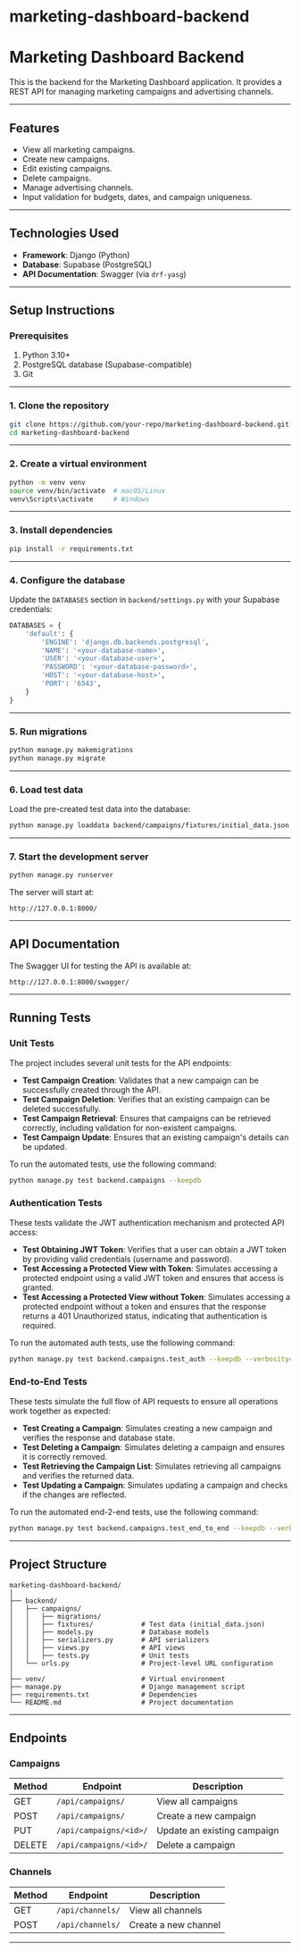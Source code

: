 # marketing-dashboard-backend

# Marketing Dashboard Backend

This is the backend for the Marketing Dashboard application. It provides a REST API for managing marketing campaigns and advertising channels.

---

## Features

- View all marketing campaigns.
- Create new campaigns.
- Edit existing campaigns.
- Delete campaigns.
- Manage advertising channels.
- Input validation for budgets, dates, and campaign uniqueness.

---

## Technologies Used

- **Framework**: Django (Python)
- **Database**: Supabase (PostgreSQL)
- **API Documentation**: Swagger (via `drf-yasg`)

---

## Setup Instructions

### Prerequisites

1. Python 3.10+
2. PostgreSQL database (Supabase-compatible)
3. Git

---

### 1. Clone the repository

```bash
git clone https://github.com/your-repo/marketing-dashboard-backend.git
cd marketing-dashboard-backend
```

---

### 2. Create a virtual environment

```bash
python -m venv venv
source venv/bin/activate  # macOS/Linux
venv\Scripts\activate     # Windows
```

---

### 3. Install dependencies

```bash
pip install -r requirements.txt
```

---

### 4. Configure the database

Update the `DATABASES` section in `backend/settings.py` with your Supabase credentials:

```python
DATABASES = {
    'default': {
        'ENGINE': 'django.db.backends.postgresql',
        'NAME': '<your-database-name>',
        'USER': '<your-database-user>',
        'PASSWORD': '<your-database-password>',
        'HOST': '<your-database-host>',
        'PORT': '6543',
    }
}
```

---

### 5. Run migrations

```bash
python manage.py makemigrations
python manage.py migrate
```

---

### 6. Load test data

Load the pre-created test data into the database:

```bash
python manage.py loaddata backend/campaigns/fixtures/initial_data.json
```

---

### 7. Start the development server

```bash
python manage.py runserver
```

The server will start at:

```
http://127.0.0.1:8000/
```

---

## API Documentation

The Swagger UI for testing the API is available at:

```
http://127.0.0.1:8000/swagger/
```

---

## Running Tests

### Unit Tests

The project includes several unit tests for the API endpoints:

- **Test Campaign Creation**: Validates that a new campaign can be successfully created through the API.
- **Test Campaign Deletion**: Verifies that an existing campaign can be deleted successfully.
- **Test Campaign Retrieval**: Ensures that campaigns can be retrieved correctly, including validation for non-existent campaigns.
- **Test Campaign Update**: Ensures that an existing campaign's details can be updated.

To run the automated tests, use the following command:

```bash
python manage.py test backend.campaigns --keepdb
```

### Authentication Tests

These tests validate the JWT authentication mechanism and protected API access:

- **Test Obtaining JWT Token**: Verifies that a user can obtain a JWT token by providing valid credentials (username and password).
- **Test Accessing a Protected View with Token**: Simulates accessing a protected endpoint using a valid JWT token and ensures that access is granted.
- **Test Accessing a Protected View without Token**: Simulates accessing a protected endpoint without a token and ensures that the response returns a 401 Unauthorized status, indicating that authentication is required.

To run the automated auth tests, use the following command:

```bash
python manage.py test backend.campaigns.test_auth --keepdb --verbosity=2
```

### End-to-End Tests

These tests simulate the full flow of API requests to ensure all operations work together as expected:

- **Test Creating a Campaign**: Simulates creating a new campaign and verifies the response and database state.
- **Test Deleting a Campaign**: Simulates deleting a campaign and ensures it is correctly removed.
- **Test Retrieving the Campaign List**: Simulates retrieving all campaigns and verifies the returned data.
- **Test Updating a Campaign**: Simulates updating a campaign and checks if the changes are reflected.

To run the automated end-2-end tests, use the following command:

```bash
python manage.py test backend.campaigns.test_end_to_end --keepdb --verbosity=2
```

---

## Project Structure

```
marketing-dashboard-backend/
│
├── backend/
│   ├── campaigns/
│   │   ├── migrations/
│   │   ├── fixtures/            # Test data (initial_data.json)
│   │   ├── models.py            # Database models
│   │   ├── serializers.py       # API serializers
│   │   ├── views.py             # API views
│   │   ├── tests.py             # Unit tests
│   └── urls.py                  # Project-level URL configuration
│
├── venv/                        # Virtual environment
├── manage.py                    # Django management script
├── requirements.txt             # Dependencies
└── README.md                    # Project documentation
```

---

## Endpoints

### Campaigns

| Method | Endpoint               | Description                 |
| ------ | ---------------------- | --------------------------- |
| GET    | `/api/campaigns/`      | View all campaigns          |
| POST   | `/api/campaigns/`      | Create a new campaign       |
| PUT    | `/api/campaigns/<id>/` | Update an existing campaign |
| DELETE | `/api/campaigns/<id>/` | Delete a campaign           |

### Channels

| Method | Endpoint         | Description          |
| ------ | ---------------- | -------------------- |
| GET    | `/api/channels/` | View all channels    |
| POST   | `/api/channels/` | Create a new channel |

---
